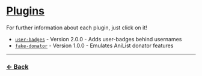 # [Plugins](https://anzuftnw.github.io/anilist-css/plugins/)
For further information about each plugin, just click on it!

- [`user-badges`](https://anzuftnw.github.io/anilist-css/plugins/user-badges/) - Version 2.0.0 - Adds user-badges behind usernames
- [`fake-donator`](https://anzuftnw.github.io/anilist-css/plugins/fake-donator/) - Version 1.0.0 - Emulates AniList donator features

---
### [<- Back](https://anzuftnw.github.io/anilist-css//)
